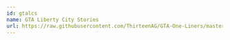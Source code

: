 ```yaml
---
id: gtalcs
name: GTA Liberty City Stories
url: https://raw.githubusercontent.com/ThirteenAG/GTA-One-Liners/master/plugins/data/text/GTALCS.json
---
```

